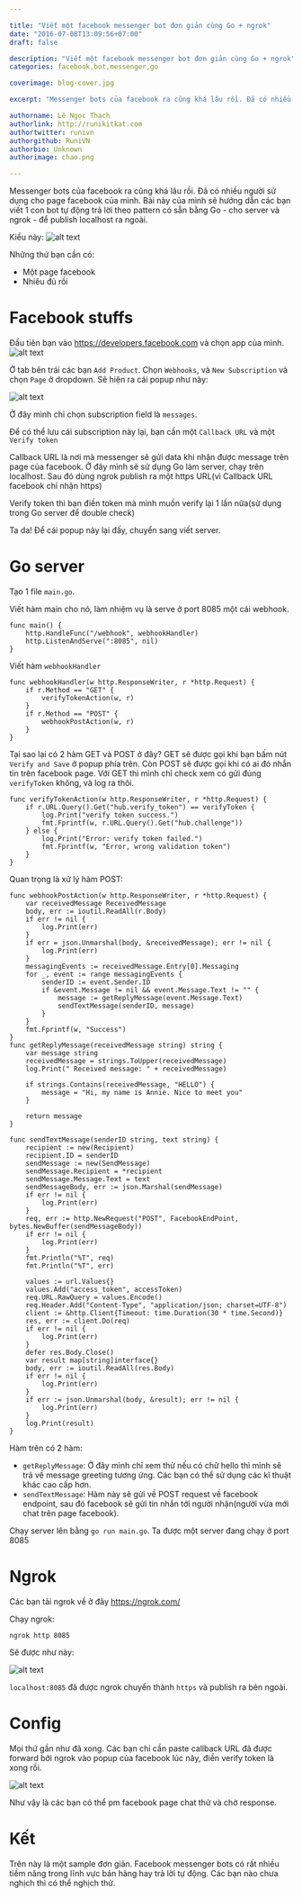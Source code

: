 ```yaml
---

title: "Viết một facebook messenger bot đơn giản cùng Go + ngrok"
date: "2016-07-08T13:09:56+07:00"
draft: false

description: "Viết một facebook messenger bot đơn giản cùng Go + ngrok"
categories: facebook,bot,messenger,go

coverimage: blog-cover.jpg

excerpt: "Messenger bots của facebook ra cũng khá lâu rồi. Đã có nhiều người sử dụng cho page facebook của mình"

authorname: Lê Ngọc Thạch
authorlink: http://runikitkat.com
authortwitter: runivn
authorgithub: RuniVN
authorbio: Unknown
authorimage: chao.png

---
```


Messenger bots của facebook ra cũng khá lâu rồi. Đã có nhiều người sử dụng cho page facebook của mình. Bài này của mình sẽ hướng dẫn các bạn viết 1 con bot tự động trả lời theo pattern có sẵn bằng Go - cho server và ngrok - để publish localhost ra ngoài.

Kiểu này:
![alt text](https://s3-ap-southeast-1.amazonaws.com/kipalog.com/Screen%20Shot%202016-07-08%20at%201.43.47%20PM.png_tigvw7dimg)

Những thứ bạn cần có:

- Một page facebook
- Nhiêu đủ rồi


# Facebook stuffs
Đầu tiên bạn vào https://developers.facebook.com và chọn app của mình.
![alt text](https://s3-ap-southeast-1.amazonaws.com/kipalog.com/Screen%20Shot%202016-07-08%20at%201.49.49%20PM.png_bectpu8v2e)

Ở tab bên trái các bạn `Add Product`. Chọn `Webhooks`, và `New Subscription` và chọn `Page` ở dropdown. Sẽ hiện ra cái popup như này:

![alt text](https://s3-ap-southeast-1.amazonaws.com/kipalog.com/Screen%20Shot%202016-07-08%20at%201.51.56%20PM.png_4suocqh1zi)

Ở đây mình chỉ chọn subscription field là `messages`.


Để có thể lưu cái subscription này lại, bạn cần một `Callback URL` và một `Verify token`

Callback URL là nơi mà messenger sẽ gửi data khi nhận được message trên page của facebook.
Ở đây mình sẽ sử dụng Go làm server, chạy trên localhost. Sau đó dùng ngrok publish ra một https URL(vì Callback URL facebook chỉ nhận https)

Verify token thì bạn điền token mà mình muốn verify lại 1 lần nữa(sử dụng trong Go server để double check)

Ta da! Để cái popup này lại đấy, chuyển sang viết server.

# Go server
Tạo 1 file `main.go`.

Viết hàm main cho nó, làm nhiệm vụ là serve ở port 8085 một cái webhook.

```
func main() {
	http.HandleFunc("/webhook", webhookHandler)
	http.ListenAndServe(":8085", nil)
}

```
Viết hàm `webhookHandler`

```
func webhookHandler(w http.ResponseWriter, r *http.Request) {
	if r.Method == "GET" {
		verifyTokenAction(w, r)
	}
	if r.Method == "POST" {
		webhookPostAction(w, r)
	}
}
```

Tại sao lại có 2 hàm GET và POST ở đây? GET sẽ được gọi khi bạn bấm nút `Verify and Save` ở popup phía trên. Còn POST sẽ được gọi khi có ai đó nhắn tin trên facebook page. Với GET thì mình chỉ check xem có gửi đúng `verifyToken` không, và log ra thôi.

```
func verifyTokenAction(w http.ResponseWriter, r *http.Request) {
	if r.URL.Query().Get("hub.verify_token") == verifyToken {
		log.Print("verify token success.")
		fmt.Fprintf(w, r.URL.Query().Get("hub.challenge"))
	} else {
		log.Print("Error: verify token failed.")
		fmt.Fprintf(w, "Error, wrong validation token")
	}
}
```

Quan trọng là xử lý hàm POST:
```
func webhookPostAction(w http.ResponseWriter, r *http.Request) {
	var receivedMessage ReceivedMessage
	body, err := ioutil.ReadAll(r.Body)
	if err != nil {
		log.Print(err)
	}
	if err = json.Unmarshal(body, &receivedMessage); err != nil {
		log.Print(err)
	}
	messagingEvents := receivedMessage.Entry[0].Messaging
	for _, event := range messagingEvents {
		senderID := event.Sender.ID
		if &event.Message != nil && event.Message.Text != "" {
			message := getReplyMessage(event.Message.Text)
			sendTextMessage(senderID, message)
		}
	}
	fmt.Fprintf(w, "Success")
}
func getReplyMessage(receivedMessage string) string {
	var message string
	receivedMessage = strings.ToUpper(receivedMessage)
	log.Print(" Received message: " + receivedMessage)

    if strings.Contains(receivedMessage, "HELLO") {
		message = "Hi, my name is Annie. Nice to meet you"
	}

	return message
}

func sendTextMessage(senderID string, text string) {
	recipient := new(Recipient)
	recipient.ID = senderID
	sendMessage := new(SendMessage)
	sendMessage.Recipient = *recipient
	sendMessage.Message.Text = text
	sendMessageBody, err := json.Marshal(sendMessage)
	if err != nil {
		log.Print(err)
	}
	req, err := http.NewRequest("POST", FacebookEndPoint, bytes.NewBuffer(sendMessageBody))
	if err != nil {
		log.Print(err)
	}
	fmt.Println("%T", req)
	fmt.Println("%T", err)

	values := url.Values{}
	values.Add("access_token", accessToken)
	req.URL.RawQuery = values.Encode()
	req.Header.Add("Content-Type", "application/json; charset=UTF-8")
	client := &http.Client{Timeout: time.Duration(30 * time.Second)}
	res, err := client.Do(req)
	if err != nil {
		log.Print(err)
	}
	defer res.Body.Close()
	var result map[string]interface{}
	body, err := ioutil.ReadAll(res.Body)
	if err != nil {
		log.Print(err)
	}
	if err := json.Unmarshal(body, &result); err != nil {
		log.Print(err)
	}
	log.Print(result)
}
```

Hàm trên có 2 hàm:
- `getReplyMessage`: Ở đây mình chỉ xem thử nếu có chữ hello thì mình sẽ trả về message greeting tương ứng. Các bạn có thể sử dụng các kĩ thuật khác cao cấp hơn.
- `sendTextMessage`: Hàm này sẽ gửi về POST request về facebook endpoint, sau đó facebook sẽ gửi tin nhắn tới người nhận(người vừa mới chat trên page facebook).

Chạy server lên bằng `go run main.go`. Ta được một server đang chạy ở port 8085

# Ngrok

Các bạn tải ngrok về ở đây https://ngrok.com/

Chạy ngrok:
```
ngrok http 8085
```
Sẽ được như này:

![alt text](https://s3-ap-southeast-1.amazonaws.com/kipalog.com/Screen%20Shot%202016-07-08%20at%202.39.47%20PM.png_95j7zf1bgb)

`localhost:8085` đã được ngrok chuyển thành `https` và publish ra bên ngoài.


# Config

Mọi thứ gần như đã xong. Các bạn chỉ cần paste callback URL đã được forward bởi ngrok vào popup của facebook lúc nãy, điền verify token là xong rồi.


![alt text](https://s3-ap-southeast-1.amazonaws.com/kipalog.com/Screen%20Shot%202016-07-08%20at%202.43.19%20PM.png_oe8usmiac8)

Như vậy là các bạn có thể pm facebook page chat thử và chờ response.

# Kết
Trên này là một sample đơn giản. Facebook messenger bots có rất nhiều tiềm năng trong lĩnh vực bán hàng hay trả lời tự động. Các bạn nào chưa nghịch thì có thể nghịch thử.



